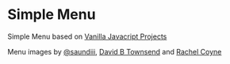 # Simple Menu

Simple Menu based on [Vanilla Javacript Projects](https://www.vanillajavascriptprojects.com/)

Menu images by [@saundiii](https://unsplash.com/@saundiii), [David B Townsend](https://unsplash.com/@dbtownsend) and [Rachel Coyne](https://unsplash.com/@rachelcoyne)
